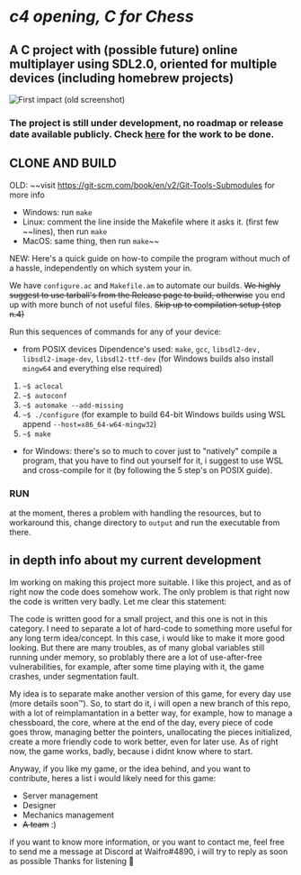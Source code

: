 # *c4 opening, C for Chess*

## A C project with (possible future) online multiplayer using SDL2.0, oriented for multiple devices (including homebrew projects)

![First impact](https://i.ibb.co/HgwvmXb/Cattura.png)
(old screenshot)

### The project is still under development, no roadmap or release date available publicly. Check [here](https://github.com/waifro/c4chess/projects/2) for the work to be done.

## CLONE AND BUILD

OLD:
~~visit https://git-scm.com/book/en/v2/Git-Tools-Submodules for more info
- Windows: run `make`
- Linux: comment the line inside the Makefile where it asks it. (first few ~~lines), then run `make`
- MacOS: same thing, then run `make`~~

NEW:
Here's a quick guide on how-to compile the program without much of a hassle, independently on which system your in.

We have `configure.ac` and `Makefile.am` to automate our builds. ~~We highly suggest to use tarball's from the Release page to build, otherwise~~ you end up with more bunch of not useful files. ~~Skip up to compilation setup (step n.4)~~

Run this sequences of commands for any of your device:

- from POSIX devices
Dipendence's used: `make`, `gcc`, `libsdl2-dev, libsdl2-image-dev`, `libsdl2-ttf-dev`
(for Windows builds also install `mingw64` and everything else required)

1. `~$ aclocal`
2. `~$ autoconf`
3. `~$ automake --add-missing`
4. `~$ ./configure` (for example to build 64-bit Windows builds using WSL append `--host=x86_64-w64-mingw32`)
5. `~$ make`

- for Windows:
there's so to much to cover just to "natively" compile a program, that you have to find out yourself for it, i suggest to use WSL and cross-compile for it (by following the 5 step's on POSIX guide).

### RUN
at the moment, theres a problem with handling the resources, but to workaround this, change directory to `output` and run the executable from there.

## in depth info about my current development

Im working on making this project more suitable. I like this project, and as of right now the code does somehow work.
The only problem is that right now the code is written very badly. Let me clear this statement:

The code is written good for a small project, and this one is not in this category. I need to separate a lot of hard-code to something more useful for any long term idea/concept. In this case, i would like to make it more good looking. But there are many troubles, as of many global variables still running under memory, so problably there are a lot of use-after-free vulnerabilities, for example, after some time playing with it, the game crashes, under segmentation fault.

My idea is to separate make another version of this game, for every day use (more details soon:tm:). So, to start do it, i will open a new branch of this repo, with a lot of reimplamantation in a better way, for example, how to manage a chessboard, the core, where at the end of the day, every piece of code goes throw, managing better the pointers, unallocating the pieces initialized, create a more friendly code to work better, even for later use. As of right now, the game works, badly, because i didnt know where to start.

Anyway, if you like my game, or the idea behind, and you want to contribute, heres a list i would likely need for this game:

- Server management
- Designer
- Mechanics management
- ~~A team~~ :)

if you want to know more information, or you want to contact me, feel free to send me a message at Discord at Waifro#4890, i will try to reply as soon as possible
Thanks for listening 👋
